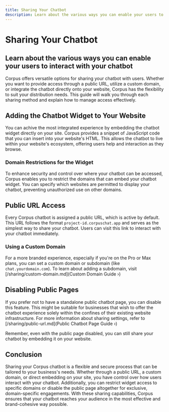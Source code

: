 ```yaml
---
title: Sharing Your Chatbot
description: Learn about the various ways you can enable your users to interact with your chatbot 
---
```


# Sharing Your Chatbot
## Learn about the various ways you can enable your users to interact with your chatbot 

Corpus offers versatile options for sharing your chatbot with users. Whether you want to provide access through a public URL, utilize a custom domain, or integrate the chatbot directly onto your website, Corpus has the flexibility to suit your distribution needs. This guide will walk you through each sharing method and explain how to manage access effectively.

## Adding the Chatbot Widget to Your Website

You can achive the most integrated experience by embedding the chatbot widget directly on your site. Corpus provides a snippet of JavaScript code that you can insert into your website's HTML. This allows the chatbot to live within your website's ecosystem, offering users help and interaction as they browse.

### Domain Restrictions for the Widget

To enhance security and control over where your chatbot can be accessed, Corpus enables you to restrict the domains that can embed your chatbot widget. You can specify which websites are permitted to display your chatbot, preventing unauthorized use on other domains.

## Public URL Access

Every Corpus chatbot is assigned a public URL, which is active by default. This URL follows the format `project-id.corpuschat.app` and serves as the simplest way to share your chatbot. Users can visit this link to interact with your chatbot immediately.

### Using a Custom Domain

For a more branded experience, especially if you're on the Pro or Max plans, you can set a custom domain or subdomain (like `chat.yourdomain.com`). To learn about adding a subdomain, visit [/sharing/custom-domain.md](Custom Domain Guide ›)

## Disabling Public Pages

If you prefer not to have a standalone public chatbot page, you can disable this feature. This might be suitable for businesses that wish to offer the chatbot experience solely within the confines of their existing website infrastructure. For more information about sharing settings, refer to [/sharing/public-url.md](Public Chatbot Page Guide ›)

Remember, even with the public page disabled, you can still share your chatbot by embedding it on your website.

## Conclusion

Sharing your Corpus chatbot is a flexible and secure process that can be tailored to your business's needs. Whether through a public URL, a custom domain, or direct embedding on your site, you have control over how users interact with your chatbot. Additionally, you can restrict widget access to specific domains or disable the public page altogether for exclusive, domain-specific engagements. With these sharing capabilities, Corpus ensures that your chatbot reaches your audience in the most effective and brand-cohesive way possible.
